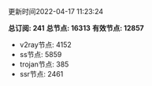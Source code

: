 更新时间2022-04-17 11:23:24

**总订阅: 241**
**总节点: 16313**
**有效节点: 12857**
- v2ray节点: 4152
- ss节点: 5859
- trojan节点: 385
- ssr节点: 2461
